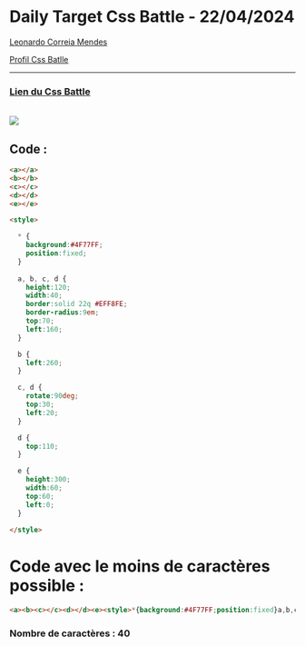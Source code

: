 # Daily Target Css Battle - 22/04/2024

[Leonardo Correia Mendes](https://github.com/leonardo-correiamendes)

[Profil Css Batlle](https://cssbattle.dev/player/PxahljaEJJesW2q41DyRFOpJIt73)

<hr>

### [Lien du Css Battle](https://cssbattle.dev/play/Ugxqxs8suThjR9Klj7Iv)
<br>

<img src="https://firebasestorage.googleapis.com/v0/b/cssbattleapp.appspot.com/o/user%2Fummd3POvEDfFyeFvVdOMG3OOrwE2%2Ftargets%2Ftarget_PK3ItQP.png?alt=media">

<br>

## Code : 
```html
<a></a>
<b></b>
<c></c>
<d></d>
<e></e>

<style>

  * {
    background:#4F77FF;
    position:fixed;
  }
  
  a, b, c, d {
    height:120;
    width:40;
    border:solid 22q #EFF8FE;
    border-radius:9em;
    top:70;
    left:160;
  }

  b {
    left:260;
  }

  c, d {
    rotate:90deg;
    top:30;
    left:20;
  }

  d {
    top:110;
  }

  e {
    height:300;
    width:60;
    top:60;
    left:0;
  }
  
</style>
```

# Code avec le moins de caractères possible : 

```html
<a><b><c></c><d></d><e><style>*{background:#4F77FF;position:fixed}a,b,c,d{height:120;width:40;border:solid 22q#EFF8FE;border-radius:9em;top:70;left:160}b{left:260}c,d{rotate:90deg;top:30;left:20}d{top:110}e{height:300;width:60;top:60;left:0
```

### Nombre de caractères : 40